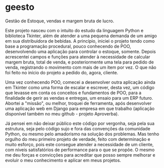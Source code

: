 # geesto

Gestão de Estoque, vendas e margem bruta de lucro.

Este projeto nasceu com o intuito do estudo da linguagem Python e biblioteca Tkinter, além de atender a uma pequena demanda de um amigo em sua distribuidora de bebidas. 
A princípio, iniciei o projeto tendo como base a programação procedural, pouco conhecendo de POO, desenvolvendo uma aplicação para controlar o estoque, somente. 
Depois acrescentei campos e funções para atender à necessidade de calcular margem bruta, total de venda, e posteriormente uma tela para pedido de venda, registrando 
o movimento com mais de um item por vez. O que não foi feito no início do projeto a pedido do, agora, cliente.

Uma vez conhecendo POO, comecei a desenvolver outra aplicação ainda em Tkinter como uma forma de escalar e escrever, desta vez, um código que levasse em conta os conceitos 
e fundamentos de POO,  para a finalidade de gerir as vendas e entregas, um ensaio para um ERP futuro. Abortei a "missão", ou melhor, troquei de ferramenta, após 
desenvolver uma aplicação web em Django para empresa em que trabalho (aplicação disponível também no meu github - projeto Aproverba).

Já pensei em não deixar público este código por vergonha, seja pela sua estrutura, seja pelo código sujo e fora das convenções da comunidade Python, ou mesmo
pelo amadorismo na solução dos problemas. Mas tenho orgulho do meu primeiro projeto de verdade, feito com determinação e muito esforço, pois este consegue atender a 
necessidade de um cliente, com níveis satisfatórios de performance para o que se propõe. O mesmo me deu forças e convicções para acreditar que posso sempre melhorar 
e evoluir o meu conhecimento e aplicar em meus projetos.

